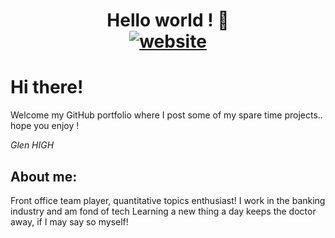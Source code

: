 <h1 align="center">Hello world ! 🤖 
<div align="center">
<a href="https://www.linkedin.com/in/glenhigh/"><img src="https://img.shields.io/badge/LinkedIn-0077B5?style=for-the-badge&logo=linkedin&logoColor=white" alt="website"/></a>
<br>
</div>

# Hi there! 

Welcome my GitHub portfolio where I post some of my spare time projects.. hope you enjoy !

<i>Glen HIGH</i>

## About me:
Front office team player, quantitative topics enthusiast! I work in the banking industry and am fond of tech
Learning a new thing a day keeps the doctor away, if I may say so myself!


<!---
GlenHigh/GlenHigh is a ✨ special ✨ repository because its `README.md` (this file) appears on your GitHub profile.
You can click the Preview link to take a look at your changes.
--->
